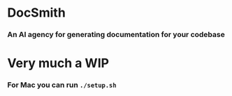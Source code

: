 # DocSmith

### An AI agency for generating documentation for your codebase

# Very much a WIP

### For Mac you can run `./setup.sh`


